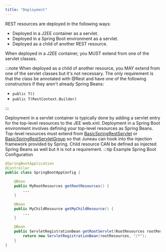 ```yaml
---
title: "Deployment"
---
```


REST resources are deployed in the following ways:
- Deployed in a J2EE container as a servlet.
- Deployed in a Spring Boot environment as a servlet.
- Deployed as a child of another REST resource.

When deployed in a J2EE container, you MUST extend from one of the servlet classes.

:::note
When deployed as a child of another resource, you MAY extend from one of the servlet classes but it's
not necessary.
The only requirement is that the class be annotated with @Rest and have one of the following constructors
if they aren't already Spring Beans:
- `public T()`
- `public T(RestContext.Builder)`

:::

Deployment in a servlet container is typically done by adding a servlet entry for the top-level resources to the JEE web.xml.
Deployment in a Spring Boot environment involves defining your top-level resources as Spring Beans.
Top-level resources must extend from [BasicSpringRestServlet](../apidocs/org/apache/juneau/rest/springboot/BasicSpringRestServlet.html) or [BasicSpringRestServletGroup](../apidocs/org/apache/juneau/rest/springboot/BasicSpringRestServletGroup.html)
so that Juneau can hook into the injection framework provided by Spring.  Child resource CAN be defined as injected Spring Beans
as well but it is not a requirement.
:::tip Example Spring Boot Configuration


```java
@SpringBootApplication
@Controller
public class SpringBootAppConfig {

    @Bean
    public MyRootResources getRootResources() {
        ...
    }

    @Bean
    public MyChildResource getMyChildResource() {
        ...
    }

    @Bean
    public ServletRegistrationBean getRootServlet(RootResources rootResources) {
        return new ServletRegistrationBean(rootResources, "/*");
    }
}

```
